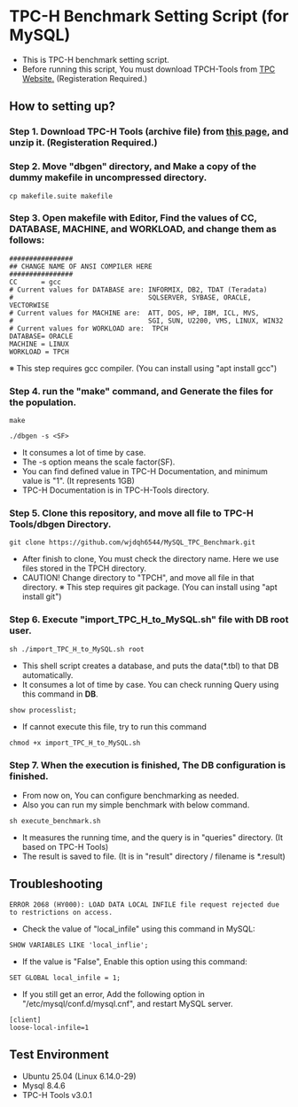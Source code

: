 # TPC-H Benchmark Setting Script (for MySQL)

- This is TPC-H benchmark setting script.
- Before running this script, You must download TPCH-Tools from [TPC Website.](https://www.tpc.org/tpc_documents_current_versions/current_specifications5.asp) (Registeration Required.)

## How to setting up?
### Step 1. Download TPC-H Tools (archive file) from [this page](https://www.tpc.org/tpc_documents_current_versions/current_specifications5.asp), and unzip it. (Registeration Required.)

### Step 2. Move "dbgen" directory, and Make a copy of the dummy makefile in uncompressed directory.
```
cp makefile.suite makefile
```

### Step 3. Open makefile with Editor, Find the values of CC, DATABASE, MACHINE, and WORKLOAD, and change them as follows:
```
################
## CHANGE NAME OF ANSI COMPILER HERE
################
CC      = gcc
# Current values for DATABASE are: INFORMIX, DB2, TDAT (Teradata)
#                                  SQLSERVER, SYBASE, ORACLE, VECTORWISE
# Current values for MACHINE are:  ATT, DOS, HP, IBM, ICL, MVS, 
#                                  SGI, SUN, U2200, VMS, LINUX, WIN32 
# Current values for WORKLOAD are:  TPCH
DATABASE= ORACLE
MACHINE = LINUX
WORKLOAD = TPCH
```
※ This step requires gcc compiler. (You can install using "apt install gcc")

### Step 4. run the "make" command, and Generate the files for the population.
```
make
```
```
./dbgen -s <SF>
```
- It consumes a lot of time by case.
- The -s option means the scale factor(SF).
- You can find defined value in TPC-H Documentation, and minimum value is "1". (It represents 1GB)
- TPC-H Documentation is in TPC-H-Tools directory.

### Step 5. Clone this repository, and move all file to TPC-H Tools/dbgen Directory. 
```
git clone https://github.com/wjdqh6544/MySQL_TPC_Benchmark.git
```
- After finish to clone, You must check the directory name. Here we use files stored in the TPCH directory.
- CAUTION! Change directory to "TPCH", and move all file in that directory.
※ This step requires git package. (You can install using "apt install git")

### Step 6. Execute "import_TPC_H_to_MySQL.sh" file with DB root user.
```
sh ./import_TPC_H_to_MySQL.sh root
```
- This shell script creates a database, and puts the data(*.tbl) to that DB automatically.
- It consumes a lot of time by case. You can check running Query using this command in <b>DB</b>.
```
show processlist;
``` 
- If cannot execute this file, try to run this command
```
chmod +x import_TPC_H_to_MySQL.sh
```

### Step 7. When the execution is finished, The DB configuration is finished.
- From now on, You can configure benchmarking as needed.
- Also you can run my simple benchmark with below command.
```
sh execute_benchmark.sh
```
- It measures the running time, and the query is in "queries" directory. (It based on TPC-H Tools)
- The result is saved to file. (It is in "result" directory / filename is *.result)

## Troubleshooting
```
ERROR 2068 (HY000): LOAD DATA LOCAL INFILE file request rejected due to restrictions on access.
```
- Check the value of "local_infile" using this command in MySQL:
```
SHOW VARIABLES LIKE 'local_inflie';
```
- If the value is "False", Enable this option using this command:
```
SET GLOBAL local_infile = 1;
```
- If you still get an error, Add the following option in "/etc/mysql/conf.d/mysql.cnf", and restart MySQL server.
```
[client]
loose-local-infile=1
```

## Test Environment
- Ubuntu 25.04 (Linux 6.14.0-29)
- Mysql 8.4.6
- TPC-H Tools v3.0.1
